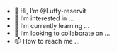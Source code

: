 - 👋 Hi, I’m @Luffy-reservit
- 👀 I’m interested in ...
- 🌱 I’m currently learning ...
- 💞️ I’m looking to collaborate on ...
- 📫 How to reach me ...

<!---
Luffy-reservit/Luffy-reservit is a ✨ special ✨ repository because its `README.md` (this file) appears on your GitHub profile.
You can click the Preview link to take a look at your changes.
--->
